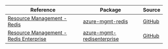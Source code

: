 | Reference | Package | Source |
|---|---|---|
|[Resource Management - Redis](mgmt-redis-readme.md)|[azure-mgmt-redis](https://pypi.org/project/azure-mgmt-redis)|[GitHub](https://github.com/Azure/azure-sdk-for-python/blob/main/sdk/redis/azure-mgmt-redis)|
|[Resource Management - Redis Enterprise](mgmt-redisenterprise-readme.md)|[azure-mgmt-redisenterprise](https://pypi.org/project/azure-mgmt-redisenterprise)|[GitHub](https://github.com/Azure/azure-sdk-for-python/blob/main/sdk/redisenterprise/azure-mgmt-redisenterprise)|
